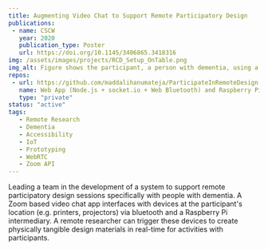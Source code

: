```yaml
---
title: Augmenting Video Chat to Support Remote Participatory Design
publications:
 - name: CSCW
   year: 2020
   publication_type: Poster
   url: https://doi.org/10.1145/3406865.3418316
img: /assets/images/projects/RCD_Setup_OnTable.png
img_alt: Figure shows the participant, a person with dementia, using a tablet device to video chat with a remote researcher. There is a table in front of the participant with the proposed remote collaboration system on it. The system has four components. a printer to print paper prototypes (e.g. origami material), a 3d printer to print (e.g. a plastic cylinder prototype), a projector that projects an example view of a mobile app, and an overhead camera to capture hand movements of the participant. The remote researcher can relay commands to these devices and remotely trigger them to, for example, print through the video chat application on the participants tablet. The system therefore converts the table in front of the participant into a shared tablespace for both the participant and the reseacher. A caregiver is also shown next to the participant as an optional third person to help with the session if needed.
repos: 
 - url: https://github.com/maddalihanumateja/ParticipateInRemoteDesign
   name: Web App (Node.js + socket.io + Web Bluetooth) and Raspberry Pi code (Python)
   type: "private"
status: "active"
tags:
   - Remote Research
   - Dementia
   - Accessibility
   - IoT
   - Prototyping
   - WebRTC
   - Zoom API
---
```

Leading a team in the development of a system to support remote participatory design sessions specifically with people with dementia. A Zoom based video chat app interfaces with devices at the participant's location (e.g. printers, projectors) via bluetooth and a Raspberry Pi intermediary. A remote researcher can trigger these devices to create physically tangible design materials in real-time for activities with participants. 
